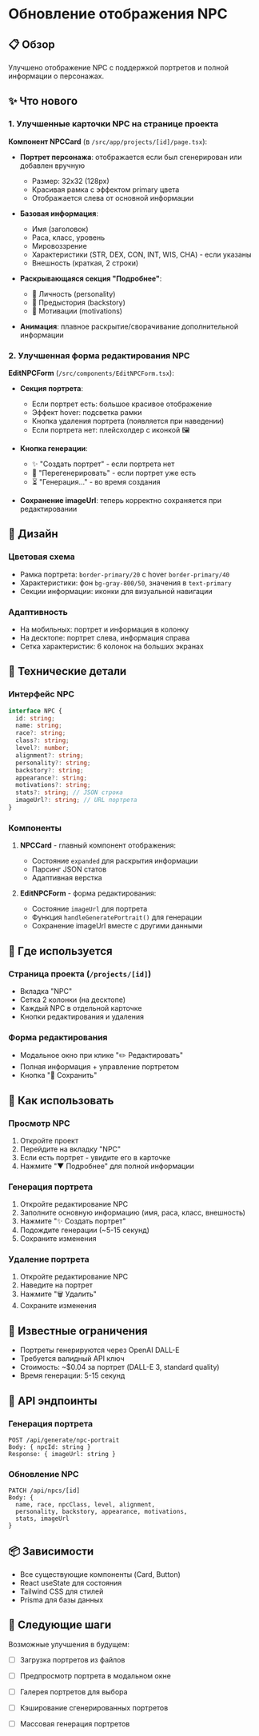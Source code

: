 # Обновление отображения NPC

## 📋 Обзор

Улучшено отображение NPC с поддержкой портретов и полной информации о персонажах.

## ✨ Что нового

### 1. Улучшенные карточки NPC на странице проекта

**Компонент NPCCard** (в `/src/app/projects/[id]/page.tsx`):

- **Портрет персонажа**: отображается если был сгенерирован или добавлен вручную
  - Размер: 32x32 (128px)
  - Красивая рамка с эффектом primary цвета
  - Отображается слева от основной информации

- **Базовая информация**:
  - Имя (заголовок)
  - Раса, класс, уровень
  - Мировоззрение
  - Характеристики (STR, DEX, CON, INT, WIS, CHA) - если указаны
  - Внешность (краткая, 2 строки)

- **Раскрывающаяся секция "Подробнее"**:
  - 💭 Личность (personality)
  - 📜 Предыстория (backstory)
  - 🎯 Мотивации (motivations)
  
- **Анимация**: плавное раскрытие/сворачивание дополнительной информации

### 2. Улучшенная форма редактирования NPC

**EditNPCForm** (`/src/components/EditNPCForm.tsx`):

- **Секция портрета**:
  - Если портрет есть: большое красивое отображение
  - Эффект hover: подсветка рамки
  - Кнопка удаления портрета (появляется при наведении)
  - Если портрета нет: плейсхолдер с иконкой 🖼️

- **Кнопка генерации**:
  - ✨ "Создать портрет" - если портрета нет
  - 🔄 "Перегенерировать" - если портрет уже есть
  - ⏳ "Генерация..." - во время создания

- **Сохранение imageUrl**: теперь корректно сохраняется при редактировании

## 🎨 Дизайн

### Цветовая схема
- Рамка портрета: `border-primary/20` с hover `border-primary/40`
- Характеристики: фон `bg-gray-800/50`, значения в `text-primary`
- Секции информации: иконки для визуальной навигации

### Адаптивность
- На мобильных: портрет и информация в колонку
- На десктопе: портрет слева, информация справа
- Сетка характеристик: 6 колонок на больших экранах

## 🔧 Технические детали

### Интерфейс NPC
```typescript
interface NPC {
  id: string;
  name: string;
  race?: string;
  class?: string;
  level?: number;
  alignment?: string;
  personality?: string;
  backstory?: string;
  appearance?: string;
  motivations?: string;
  stats?: string; // JSON строка
  imageUrl?: string; // URL портрета
}
```

### Компоненты

1. **NPCCard** - главный компонент отображения:
   - Состояние `expanded` для раскрытия информации
   - Парсинг JSON статов
   - Адаптивная верстка

2. **EditNPCForm** - форма редактирования:
   - Состояние `imageUrl` для портрета
   - Функция `handleGeneratePortrait()` для генерации
   - Сохранение imageUrl вместе с другими данными

## 📍 Где используется

### Страница проекта (`/projects/[id]`)
- Вкладка "NPC"
- Сетка 2 колонки (на десктопе)
- Каждый NPC в отдельной карточке
- Кнопки редактирования и удаления

### Форма редактирования
- Модальное окно при клике "✏️ Редактировать"
- Полная информация + управление портретом
- Кнопка "💾 Сохранить"

## 🚀 Как использовать

### Просмотр NPC
1. Откройте проект
2. Перейдите на вкладку "NPC"
3. Если есть портрет - увидите его в карточке
4. Нажмите "▼ Подробнее" для полной информации

### Генерация портрета
1. Откройте редактирование NPC
2. Заполните основную информацию (имя, раса, класс, внешность)
3. Нажмите "✨ Создать портрет"
4. Подождите генерации (~5-15 секунд)
5. Сохраните изменения

### Удаление портрета
1. Откройте редактирование NPC
2. Наведите на портрет
3. Нажмите "🗑️ Удалить"
4. Сохраните изменения

## 🐛 Известные ограничения

- Портреты генерируются через OpenAI DALL-E
- Требуется валидный API ключ
- Стоимость: ~$0.04 за портрет (DALL-E 3, standard quality)
- Время генерации: 5-15 секунд

## 🔄 API эндпоинты

### Генерация портрета
```
POST /api/generate/npc-portrait
Body: { npcId: string }
Response: { imageUrl: string }
```

### Обновление NPC
```
PATCH /api/npcs/[id]
Body: { 
  name, race, npcClass, level, alignment,
  personality, backstory, appearance, motivations,
  stats, imageUrl 
}
```

## 📦 Зависимости

- Все существующие компоненты (Card, Button)
- React useState для состояния
- Tailwind CSS для стилей
- Prisma для базы данных

## 🎯 Следующие шаги

Возможные улучшения в будущем:
- [ ] Загрузка портретов из файлов
- [ ] Предпросмотр портрета в модальном окне
- [ ] Галерея портретов для выбора
- [ ] Кэширование сгенерированных портретов
- [ ] Массовая генерация портретов


